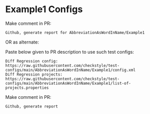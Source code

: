 # Example1 Configs

Make comment in PR:
```
Github, generate report for AbbreviationAsWordInName/Example1
```


OR as alternate:


Paste below given to PR description to use such test configs:
```
Diff Regression config: https://raw.githubusercontent.com/checkstyle/test-configs/main/AbbreviationAsWordInName/Example1/config.xml
Diff Regression projects: https://raw.githubusercontent.com/checkstyle/test-configs/main/AbbreviationAsWordInName/Example1/list-of-projects.properties
```
Make comment in PR:
```
Github, generate report
```
